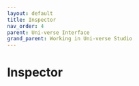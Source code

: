 ```yaml
---
layout: default
title: Inspector
nav_order: 4
parent: Uni-verse Interface
grand_parent: Working in Uni-verse Studio
---
```

# Inspector